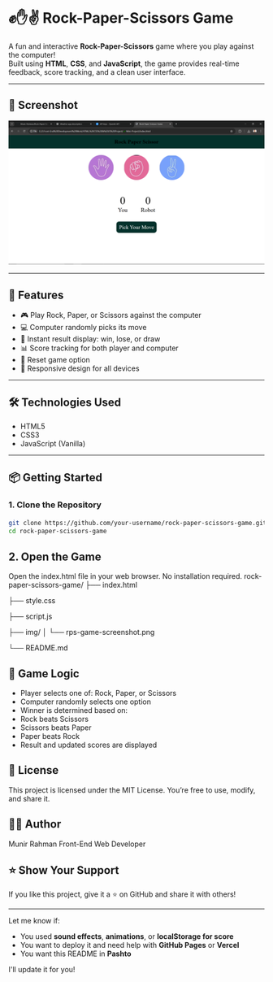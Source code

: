 # ✊✋✌️ Rock-Paper-Scissors Game

A fun and interactive **Rock-Paper-Scissors** game where you play against the computer!  
Built using **HTML**, **CSS**, and **JavaScript**, the game provides real-time feedback, score tracking, and a clean user interface.

---
## 📸 Screenshot

![Game Screenshot](./images/game-image.png) 

---

## 🚀 Features

- 🎮 Play Rock, Paper, or Scissors against the computer
- 💻 Computer randomly picks its move
- 🔄 Instant result display: win, lose, or draw
- 📊 Score tracking for both player and computer
- 🔁 Reset game option
- 📱 Responsive design for all devices

---

## 🛠️ Technologies Used

- HTML5  
- CSS3  
- JavaScript (Vanilla)

---

## 📦 Getting Started

### 1. Clone the Repository

```bash
git clone https://github.com/your-username/rock-paper-scissors-game.git
cd rock-paper-scissors-game
```
## 2. Open the Game
Open the index.html file in your web browser. No installation required.
rock-paper-scissors-game/
├── index.html

├── style.css

├── script.js

├── img/
│   └── rps-game-screenshot.png

└── README.md

## 🔑 Game Logic
- Player selects one of: Rock, Paper, or Scissors
- Computer randomly selects one option
- Winner is determined based on:
- Rock beats Scissors
- Scissors beats Paper
- Paper beats Rock
- Result and updated scores are displayed

## 📄 License
This project is licensed under the MIT License.
You’re free to use, modify, and share it.

## 👨‍💻 Author
Munir Rahman
Front-End Web Developer

## ⭐️ Show Your Support
If you like this project, give it a ⭐️ on GitHub and share it with others!


---

Let me know if:
- You used **sound effects**, **animations**, or **localStorage for score**
- You want to deploy it and need help with **GitHub Pages** or **Vercel**
- You want this README in **Pashto**

I'll update it for you!
